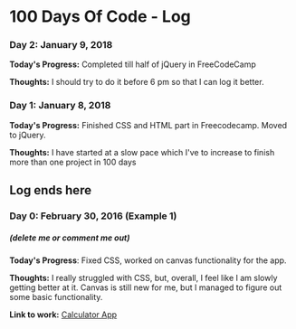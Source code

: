 # 100 Days Of Code - Log

### Day 2: January 9, 2018

**Today's Progress:** Completed till half of jQuery in FreeCodeCamp

**Thoughts:** I should try to do it before 6 pm so that I can log it better.


### Day 1: January 8, 2018

**Today's Progress:** Finished CSS and HTML part in Freecodecamp. Moved to jQuery. 

**Thoughts:** I have started at a slow pace which I've to increase to finish more than one project in 100 days


## Log ends here
### Day 0: February 30, 2016 (Example 1)
##### (delete me or comment me out)

**Today's Progress**: Fixed CSS, worked on canvas functionality for the app.

**Thoughts:** I really struggled with CSS, but, overall, I feel like I am slowly getting better at it. Canvas is still new for me, but I managed to figure out some basic functionality.

**Link to work:** [Calculator App](http://www.example.com)
